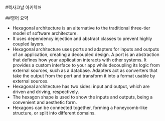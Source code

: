 #헥사고날 아키텍쳐

##영어 요약
- Hexagonal architecture is an alternative to the traditional three-tier model of software architecture.
- It uses dependency injection and abstract classes to prevent highly coupled layers.
- Hexagonal architecture uses ports and adapters for inputs and outputs of an application, creating a decoupled design. 
A port is an abstraction that defines how your application interacts with other systems. It provides a custom interface to your app while decoupling its logic from external sources, such as a database. Adapters act as converters that take the output from the port and transform it into a format usable by external sources.
- Hexagonal architecture has two sides: input and output, which are driven and driving, respectively.
- The hexagon shape is used to show the inputs and outputs, being a convenient and aesthetic form.
- Hexagons can be connected together, forming a honeycomb-like structure, or split into different domains.

